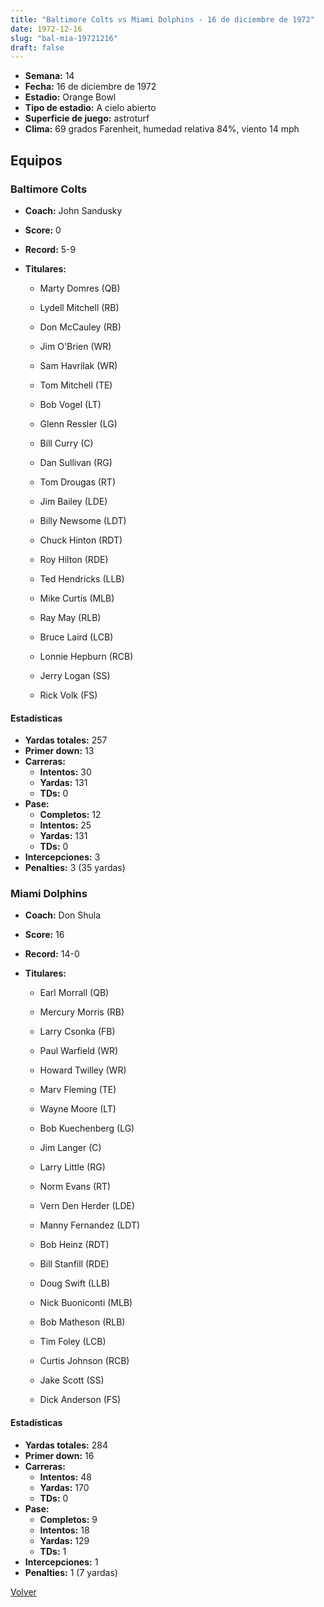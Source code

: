 ```yaml
---
title: "Baltimore Colts vs Miami Dolphins - 16 de diciembre de 1972"
date: 1972-12-16
slug: "bal-mia-19721216"
draft: false
---
```


- **Semana:** 14
- **Fecha:** 16 de diciembre de 1972
- **Estadio:** Orange Bowl
- **Tipo de estadio:** A cielo abierto
- **Superficie de juego:** astroturf
- **Clima:** 69 grados Farenheit, humedad relativa 84%, viento 14 mph

## Equipos


### Baltimore Colts
* **Coach:** John Sandusky
* **Score:** 0
* **Record:** 5-9
* **Titulares:** 

  * Marty Domres (QB) 

  * Lydell Mitchell (RB) 

  * Don McCauley (RB) 

  * Jim O'Brien (WR) 

  * Sam Havrilak (WR) 

  * Tom Mitchell (TE) 

  * Bob Vogel (LT) 

  * Glenn Ressler (LG) 

  * Bill Curry (C) 

  * Dan Sullivan (RG) 

  * Tom Drougas (RT) 

  * Jim Bailey (LDE) 

  * Billy Newsome (LDT) 

  * Chuck Hinton (RDT) 

  * Roy Hilton (RDE) 

  * Ted Hendricks (LLB) 

  * Mike Curtis (MLB) 

  * Ray May (RLB) 

  * Bruce Laird (LCB) 

  * Lonnie Hepburn (RCB) 

  * Jerry Logan (SS) 

  * Rick Volk (FS) 

#### Estadísticas
* **Yardas totales:** 257
* **Primer down:** 13
* **Carreras:**
  * **Intentos:** 30
  * **Yardas:** 131
  * **TDs:** 0
* **Pase:**
  * **Completos:** 12
  * **Intentos:** 25
  * **Yardas:** 131
  * **TDs:** 0
* **Intercepciones:** 3
* **Penalties:** 3 (35 yardas)

### Miami Dolphins
* **Coach:** Don Shula
* **Score:** 16
* **Record:** 14-0
* **Titulares:** 

  * Earl Morrall (QB) 

  * Mercury Morris (RB) 

  * Larry Csonka (FB) 

  * Paul Warfield (WR) 

  * Howard Twilley (WR) 

  * Marv Fleming (TE) 

  * Wayne Moore (LT) 

  * Bob Kuechenberg (LG) 

  * Jim Langer (C) 

  * Larry Little (RG) 

  * Norm Evans (RT) 

  * Vern Den Herder (LDE) 

  * Manny Fernandez (LDT) 

  * Bob Heinz (RDT) 

  * Bill Stanfill (RDE) 

  * Doug Swift (LLB) 

  * Nick Buoniconti (MLB) 

  * Bob Matheson (RLB) 

  * Tim Foley (LCB) 

  * Curtis Johnson (RCB) 

  * Jake Scott (SS) 

  * Dick Anderson (FS) 

#### Estadísticas
* **Yardas totales:** 284
* **Primer down:** 16
* **Carreras:**
  * **Intentos:** 48
  * **Yardas:** 170
  * **TDs:** 0
* **Pase:**
  * **Completos:** 9
  * **Intentos:** 18
  * **Yardas:** 129
  * **TDs:** 1
* **Intercepciones:** 1
* **Penalties:** 1 (7 yardas)


[Volver](/historia/1972)
